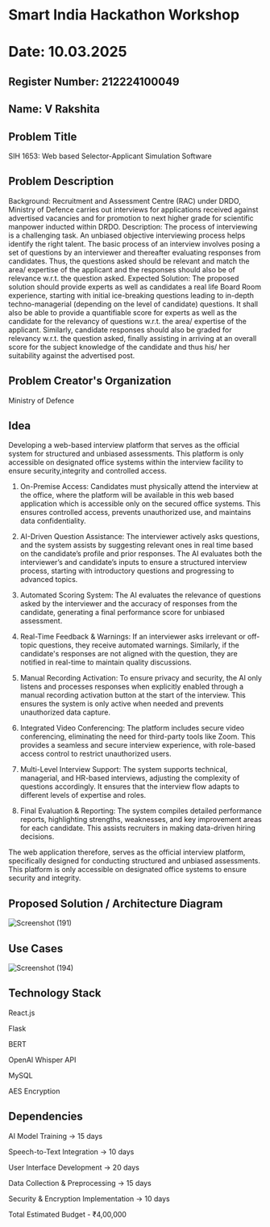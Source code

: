 # Smart India Hackathon Workshop
# Date: 10.03.2025
## Register Number: 212224100049
## Name: V Rakshita
## Problem Title
SIH 1653: Web based Selector-Applicant Simulation Software
## Problem Description
Background: Recruitment and Assessment Centre (RAC) under DRDO, Ministry of Defence carries out interviews for applications received against advertised vacancies and for promotion to next higher grade for scientific manpower inducted within DRDO. Description: The process of interviewing is a challenging task. An unbiased objective interviewing process helps identify the right talent. The basic process of an interview involves posing a set of questions by an interviewer and thereafter evaluating responses from candidates. Thus, the questions asked should be relevant and match the area/ expertise of the applicant and the responses should also be of relevance w.r.t. the question asked. Expected Solution: The proposed solution should provide experts as well as candidates a real life Board Room experience, starting with initial ice-breaking questions leading to in-depth techno-managerial (depending on the level of candidate) questions. It shall also be able to provide a quantifiable score for experts as well as the candidate for the relevancy of questions w.r.t. the area/ expertise of the applicant. Similarly, candidate responses should also be graded for relevancy w.r.t. the question asked, finally assisting in arriving at an overall score for the subject knowledge of the candidate and thus his/ her suitability against the advertised post.

## Problem Creator's Organization
Ministry of Defence

## Idea

Developing a web-based interview platform that serves as the official system for structured and unbiased assessments. This platform is only accessible on designated office systems within the interview facility to ensure security,integrity and controlled access.

1. On-Premise Access: Candidates must physically attend the interview at the office, where the platform will be available in this web based application which is accessible only on the secured office systems. This ensures controlled access, prevents unauthorized use, and maintains data confidentiality.

2. AI-Driven Question Assistance: The interviewer actively asks questions, and the system assists by suggesting relevant ones in real time based on the candidate’s profile and prior responses. The AI evaluates both the interviewer’s and candidate’s inputs to ensure a structured interview process, starting with introductory questions and progressing to advanced topics.

3. Automated Scoring System: The AI evaluates the relevance of questions asked by the interviewer and the accuracy of responses from the candidate, generating a final performance score for unbiased assessment.

4. Real-Time Feedback & Warnings: If an interviewer asks irrelevant or off-topic questions, they receive automated warnings. Similarly, if the candidate's responses are not aligned with the question, they are notified in real-time to maintain quality discussions.

5. Manual Recording Activation: To ensure privacy and security, the AI only listens and processes responses when explicitly enabled through a manual recording activation button at the start of the interview. This ensures the system is only active when needed and prevents unauthorized data capture.

6. Integrated Video Conferencing: The platform includes secure video conferencing, eliminating the need for third-party tools like Zoom. This provides a seamless and secure interview experience, with role-based access control to restrict unauthorized users.

7. Multi-Level Interview Support: The system supports technical, managerial, and HR-based interviews, adjusting the complexity of questions accordingly. It ensures that the interview flow adapts to different levels of expertise and roles.

8. Final Evaluation & Reporting: The system compiles detailed performance reports, highlighting strengths, weaknesses, and key improvement areas for each candidate. This assists recruiters in making data-driven hiring decisions.
 
The web application therefore, serves as the official interview platform, specifically designed for conducting structured and unbiased assessments. This platform is only accessible on designated office systems to ensure security and integrity.


## Proposed Solution / Architecture Diagram


![Screenshot (191)](https://github.com/user-attachments/assets/a4083eea-17da-43f4-8159-d273c5bbe563)



## Use Cases
![Screenshot (194)](https://github.com/user-attachments/assets/9b1db1f1-0d34-491e-af5f-702b57ba6c22)


## Technology Stack
React.js

Flask

BERT

OpenAI Whisper API

MySQL

AES Encryption


## Dependencies
AI Model Training → 15 days

Speech-to-Text Integration → 10 days

User Interface Development → 20 days

Data Collection & Preprocessing → 15 days

Security & Encryption Implementation → 10 days

Total Estimated Budget - ₹4,00,000


